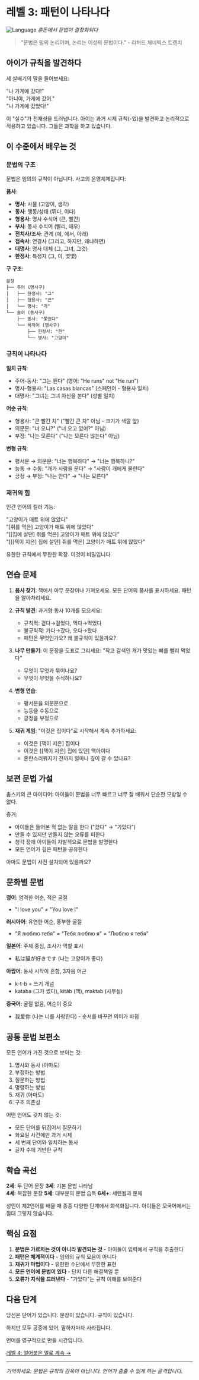 # 레벨 3: 패턴이 나타나다

![Language](../cover/language.png)
*혼돈에서 문법이 결정화되다*

> "문법은 말의 논리이며, 논리는 이성의 문법이다." - 리처드 체네빅스 트렌치

## 아이가 규칙을 발견하다

세 살배기의 말을 들어보세요:

"나 가게에 갔다!"  
"아니야, 가게에 갔어."  
"나 가게에 갔었다!"

이 "실수"가 천재성을 드러냅니다. 아이는 과거 시제 규칙(-었)을 발견하고 논리적으로 적용하고 있습니다. 그들은 과학을 하고 있습니다.

## 이 수준에서 배우는 것

### 문법의 구조

문법은 임의의 규칙이 아닙니다. 사고의 운영체제입니다:

**품사**:
- **명사**: 사물 (고양이, 생각)
- **동사**: 행동/상태 (뛰다, 이다)
- **형용사**: 명사 수식어 (큰, 빨간)
- **부사**: 동사 수식어 (빨리, 매우)
- **전치사/조사**: 관계 (에, 에서, 아래)
- **접속사**: 연결사 (그리고, 하지만, 왜냐하면)
- **대명사**: 명사 대체 (그, 그녀, 그것)
- **한정사**: 특정자 (그, 이, 몇몇)

**구 구조**:
```
문장
├── 주어 (명사구)
│   ├── 한정사: "그"
│   ├── 형용사: "큰"
│   └── 명사: "개"
└── 술어 (동사구)
    ├── 동사: "쫓았다"
    └── 목적어 (명사구)
        ├── 한정사: "한"
        └── 명사: "고양이"
```

### 규칙이 나타나다

**일치 규칙**:
- 주어-동사: "그는 뛴다" (영어: "He runs" not "He run")
- 명사-형용사: "Las casas blancas" (스페인어 - 형용사 일치)
- 대명사: "그녀는 그녀 자신을 본다" (성별 일치)

**어순 규칙**:
- 형용사: "큰 빨간 차" ("빨간 큰 차" 아님 - 크기가 색깔 앞)
- 의문문: "너 오니?" ("너 오고 있어?" 아님)
- 부정: "나는 모른다" ("나는 모른다 않는다" 아님)

**변형 규칙**:
- 평서문 → 의문문: "너는 행복하다" → "너는 행복하니?"
- 능동 → 수동: "개가 사람을 문다" → "사람이 개에게 물린다"
- 긍정 → 부정: "나는 안다" → "나는 모른다"

### 재귀의 힘

인간 언어의 킬러 기능:

"고양이가 매트 위에 앉았다"  
"[쥐를 먹은] 고양이가 매트 위에 앉았다"  
"[[집에 살던] 쥐를 먹은] 고양이가 매트 위에 앉았다"  
"[[[잭이 지은] 집에 살던] 쥐를 먹은] 고양이가 매트 위에 앉았다"

유한한 규칙에서 무한한 확장. 이것이 비밀입니다.

## 연습 문제

1. **품사 찾기**: 책에서 아무 문장이나 가져오세요. 모든 단어의 품사를 표시하세요. 패턴을 알아차리세요.

2. **규칙 발견**: 과거형 동사 10개를 모으세요:
   - 규칙적: 걷다→걸었다, 먹다→먹었다
   - 불규칙적: 가다→갔다, 오다→왔다
   - 패턴은 무엇인가요? 왜 불규칙이 있을까요?

3. **나무 만들기**: 이 문장을 도표로 그리세요:
   "작고 갈색인 개가 맛있는 뼈를 빨리 먹었다"
   - 무엇이 무엇과 묶이나요?
   - 무엇이 무엇을 수식하나요?

4. **변형 연습**:
   - 평서문을 의문문으로
   - 능동을 수동으로
   - 긍정을 부정으로

5. **재귀 게임**: "이것은 집이다"로 시작해서 계속 추가하세요:
   - 이것은 [잭이 지은] 집이다
   - 이것은 [[잭이 지은] 집에 있던] 맥아이다
   - 혼란스러워지기 전까지 얼마나 깊이 갈 수 있나요?

## 보편 문법 가설

촘스키의 큰 아이디어: 아이들이 문법을 너무 빠르고 너무 잘 배워서 단순한 모방일 수 없다.

증거:
- 아이들은 들어본 적 없는 말을 한다 ("갔다" → "가았다")
- 만들 수 있지만 만들지 않는 오류를 피한다
- 청각 장애 아이들이 자발적으로 문법을 발명한다
- 모든 언어가 깊은 패턴을 공유한다

아마도 문법이 사전 설치되어 있을까요?

## 문화별 문법

**영어**: 엄격한 어순, 적은 굴절
- "I love you" ≠ "You love I"

**러시아어**: 유연한 어순, 풍부한 굴절
- "Я люблю тебя" = "Тебя люблю я" = "Люблю я тебя"

**일본어**: 주제 중심, 조사가 역할 표시
- 私は猫が好きです (나는 고양이가 좋다)

**아랍어**: 동사 시작이 흔함, 3자음 어근
- k-t-b = 쓰기 개념
- kataba (그가 썼다), kitāb (책), maktab (사무실)

**중국어**: 굴절 없음, 어순이 중요
- 我爱你 (나는 너를 사랑한다) - 순서를 바꾸면 의미가 바뀜

## 공통 문법 보편소

모든 언어가 가진 것으로 보이는 것:
1. 명사와 동사 (아마도)
2. 부정하는 방법
3. 질문하는 방법
4. 명령하는 방법
5. 재귀 (아마도)
6. 구조 의존성

어떤 언어도 갖지 않는 것:
- 모든 단어를 뒤집어서 질문하기
- 화요일 사건에만 과거 시제
- 세 번째 단어와 일치하는 동사
- 글자 수에 기반한 규칙

## 학습 곡선

**2세**: 두 단어 문장
**3세**: 기본 문법 나타남  
**4세**: 복잡한 문장
**5세**: 대부분의 문법 습득
**6세+**: 세련됨과 문체

성인이 제2언어를 배울 때 종종 다양한 단계에서 화석화됩니다. 아이들은 모국어에서는 절대 그렇지 않습니다.

## 핵심 요점

1. **문법은 가르치는 것이 아니라 발견되는 것** - 아이들이 입력에서 규칙을 추출한다
2. **패턴은 체계적이다** - 임의의 규칙 모음이 아니다
3. **재귀가 마법이다** - 유한한 수단에서 무한한 표현
4. **모든 언어에 문법이 있다** - 단지 다른 해결책일 뿐
5. **오류가 지식을 드러낸다** - "가았다"는 규칙 이해를 보여준다

## 다음 단계

당신은 단어가 있습니다. 문장이 있습니다. 규칙이 있습니다.

하지만 모두 공중에 있어, 말하자마자 사라집니다.

언어를 영구적으로 만들 시간입니다.

[레벨 4: 얼어붙은 말로 계속 →](L4_Frozen_Speech.md)

---

*기억하세요: 문법은 규칙의 감옥이 아닙니다. 언어가 춤출 수 있게 하는 골격입니다.*